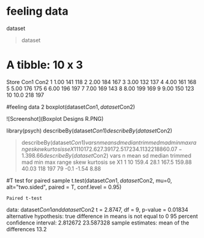 # feeling data
dataset

> dataset
# A tibble: 10 x 3
   Store  Con1  Con2
   <dbl> <dbl> <dbl>
 1  1.00   141   118
 2  2.00   184   167
 3  3.00   132   137
 4  4.00   161   168
 5  5.00   176   175
 6  6.00   196   197
 7  7.00   169   143
 8  8.00   199   169
 9  9.00   150   123
10 10.0    218   197


#feeling data 2
boxplot(dataset$Con1, dataset$Con2)

![Screenshot](Boxplot Designs R.PNG)

library(psych)
describeBy(dataset$Con1)
describeBy(dataset$Con2)

> describeBy(dataset$Con1)
   vars  n  mean    sd median trimmed  mad min max range skew kurtosis   se
X1    1 10 172.6 27.39  172.5     172 34.1 132 218    86 0.07    -1.39 8.66
> describeBy(dataset$Con2)
   vars  n  mean   sd median trimmed   mad min max range skew kurtosis   se
X1    1 10 159.4 28.1  167.5  159.88 40.03 118 197    79 -0.1    -1.54 8.88

#T test for paired sample
t.test(dataset$Con1, dataset$Con2, mu=0, alt="two.sided", paired = T, conf.level = 0.95)

	Paired t-test

data:  dataset$Con1 and dataset$Con2
t = 2.8747, df = 9, p-value = 0.01834
alternative hypothesis: true difference in means is not equal to 0
95 percent confidence interval:
  2.812672 23.587328
sample estimates:
mean of the differences 
                   13.2 

